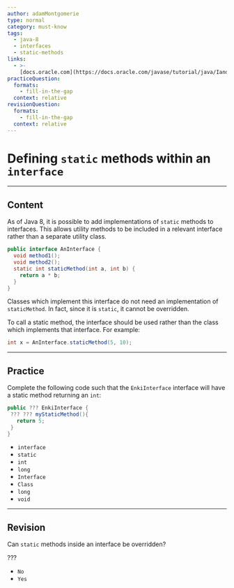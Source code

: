 ```yaml
---
author: adamMontgomerie
type: normal
category: must-know
tags:
  - java-8
  - interfaces
  - static-methods
links:
  - >-
    [docs.oracle.com](https://docs.oracle.com/javase/tutorial/java/IandI/defaultmethods.html){website}
practiceQuestion:
  formats:
    - fill-in-the-gap
  context: relative
revisionQuestion:
  formats:
    - fill-in-the-gap
  context: relative
---
```


# Defining `static` methods within an `interface`


---

## Content

As of Java 8, it is possible to add implementations of `static` methods to interfaces. This allows utility methods to be included in a relevant interface rather than a separate utility class.

```java
public interface AnInterface {
  void method1();
  void method2();
  static int staticMethod(int a, int b) {
    return a * b;
  }
}
```

Classes which implement this interface do not need an implementation of `staticMethod`. In fact, since it is `static`, it cannot be overridden.

To call a static method, the interface should be used rather than the class which implements that interface. For example:

```java
int x = AnInterface.staticMethod(5, 10);
```


---

## Practice

Complete the following code such that the `EnkiInterface` interface will have a static method returning an `int`:

```java
public ??? EnkiInterface {
 ??? ??? myStaticMethod(){
   return 5;
 }
}
```

- `interface` 
- `static` 
- `int` 
- `long` 
- `Interface` 
- `Class` 
- `long` 
- `void`


---

## Revision

Can `static` methods inside an interface be overridden?

???

- `No` 
- `Yes`
